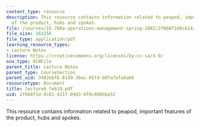 ```yaml
---
content_type: resource
description: This resource contains information related to peapod, important features
  of the product, hubs and spokes.
file: /courses/15-760a-operations-management-spring-2002/2f668f1d9c61421f89d36f8c806bba52_lecture6_feb19.pdf
file_size: 163256
file_type: application/pdf
learning_resource_types:
- Lecture Notes
license: https://creativecommons.org/licenses/by-nc-sa/4.0/
ocw_type: OCWFile
parent_title: Lecture Notes
parent_type: CourseSection
parent_uid: 3402ebf6-81d9-39ac-65f4-b07a7efa6a66
resourcetype: Document
title: lecture6_feb19.pdf
uid: 2f668f1d-9c61-421f-89d3-6f8c806bba52
---
```

This resource contains information related to peapod, important features of the product, hubs and spokes.